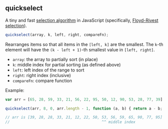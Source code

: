 ## quickselect

A tiny and fast [selection algorithm](https://en.wikipedia.org/wiki/Selection_algorithm) in JavaScript
(specifically, [Floyd-Rivest selection](https://en.wikipedia.org/wiki/Floyd%E2%80%93Rivest_algorithm)).

```js
quickselect(array, k, left, right, compareFn);
```

Rearranges items so that all items in the `[left, k]` are the smallest.
The `k`-th element will have the `(k - left + 1)`-th smallest value in `[left, right]`.

- `array`: the array to partially sort (in place)
- `k`: middle index for partial sorting (as defined above)
- `left`: left index of the range to sort
- `right`: right index (inclusive)
- `compareFn`: compare function

Example:

```js
var arr = [65, 28, 59, 33, 21, 56, 22, 95, 50, 12, 90, 53, 28, 77, 39];

quickselect(arr, 8, 0, arr.length - 1, function (a, b) { return a - b; });

// arr is [39, 28, 28, 33, 21, 12, 22, 50, 53, 56, 59, 65, 90, 77, 95]
//                                         ^^ middle index
```
